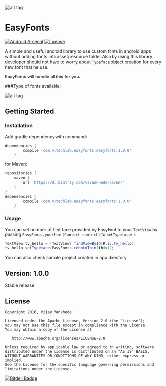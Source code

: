 ![alt tag](https://github.com/vsvankhede/easyfonts/blob/master/images/banner.png)
# EasyFonts
[![Android Arsenal](https://img.shields.io/badge/Android%20Arsenal-EasyFonts-green.svg?style=flat)](https://android-arsenal.com/details/1/2044)
[![License](http://img.shields.io/:license-apache-blue.svg)](http://www.apache.org/licenses/LICENSE-2.0.html)


A simple and useful android library to use custom fonts in android apps without adding fonts into asset/resource folder.Also by using this library developer should not have to worry about `Typeface` object creation for every new font that he use.

EasyFonts will handle all this for you.

###Type of fonts available:

![alt tag](https://github.com/vsvankhede/easyfonts/blob/master/images/fontface_list.png)

## Getting Started

### Installation
Add gradle dependency with command:
```groovy
dependencies {
        compile 'com.vstechlab.easyfonts:easyfonts:1.0.0'
    }
```
for Maven:
```groovy
repositories {
    maven {
        url 'https://dl.bintray.com/vsvankhede/maven/'
    }
}
dependencies {
        compile 'com.vstechlab.easyfonts:easyfonts:1.0.0'
    }
```

### Usage
You can set number of font face provided by EasyFont to your `TextView` by passing `EasyFonts.yourFont(Context context)` to `setTypeface()`.
```java
TextView tv_hello = (TextView) findViewById(R.id.tv_hello);
tv_hello.setTypeface(EasyFonts.robotoThin(this));
```
You can also check sample project created in app directory.

## Version: 1.0.0
Stable release

## License
```
Copyright 2016, Vijay Vankhede

Licensed under the Apache License, Version 2.0 (the "License");
you may not use this file except in compliance with the License.
You may obtain a copy of the License at

   http://www.apache.org/licenses/LICENSE-2.0

Unless required by applicable law or agreed to in writing, software
distributed under the License is distributed on an "AS IS" BASIS,
WITHOUT WARRANTIES OR CONDITIONS OF ANY KIND, either express or implied.
See the License for the specific language governing permissions and
limitations under the License.
```


[![Bitdeli Badge](https://d2weczhvl823v0.cloudfront.net/vsvankhede/easyfonts/trend.png)](https://bitdeli.com/free "Bitdeli Badge")

